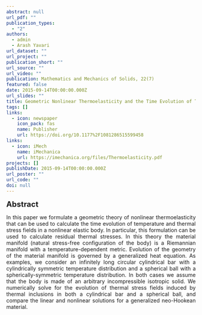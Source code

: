 ```yaml
---
abstract: null
url_pdf: ""
publication_types:
  - "2"
authors:
  - admin
  - Arash Yavari
url_dataset: ""
url_project: ""
publication_short: ""
url_source: ""
url_video: ""
publication: Mathematics and Mechanics of Solids, 22(7)
featured: false
date: 2015-09-14T00:00:00.000Z
url_slides: ""
title: Geometric Nonlinear Thermoelasticity and the Time Evolution of Thermal Stresses
tags: []
links:
  - icon: newspaper
    icon_pack: fas
    name: Publisher
    url: https://doi.org/10.1177%2F1081286515599458
links:
  - icon: iMech
    name: iMechanica
    url: https://imechanica.org/files/Thermoelasticity.pdf
projects: []
publishDate: 2015-09-14T00:00:00.000Z
url_poster: ""
url_code: ""
doi: null
---
```

<big><big><b>Abstract</b></big></big>
<div style="text-align: justify">In this paper we formulate a
  geometric theory of nonlinear thermoelasticity that can be used to calculate
  the time evolution of temperature and thermal stress fields in a nonlinear
  elastic body. In particular, this formulation can be used to calculate
  residual thermal stresses. In this theory the material manifold (natural
  stress-free configuration of the body) is a Riemannian manifold with a
  temperature-dependent metric. Evolution of the geometry of the material
  manifold is governed by a generalized heat equation. As examples, we consider
  an infinitely long circular cylindrical bar with a cylindrically symmetric
  temperature distribution and a spherical ball with a spherically-symmetric
  temperature distribution. In both cases we assume that the body is made of an
  arbitrary incompressible isotropic solid. We numerically solve for the
  evolution of thermal stress fields induced by thermal inclusions in both a
  cylindrical bar and a spherical ball, and compare the linear and nonlinear
  solutions for a generalized neo-Hookean material.</div>